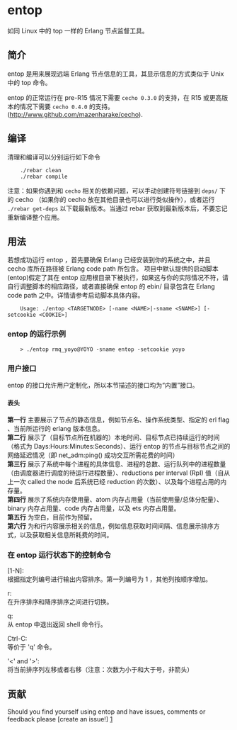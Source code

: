 
# entop

如同 Linux 中的 top 一样的 Erlang 节点监督工具。


## 简介
entop 是用来展现远端 Erlang 节点信息的工具，其显示信息的方式类似于 Unix 中的 top 命令。

entop 的正常运行在 pre-R15 情况下需要 `cecho 0.3.0` 的支持，在 R15 或更高版本的情况下需要 `cecho 0.4.0` 的支持。
(http://www.github.com/mazenharake/cecho).

## 编译
清理和编译可以分别运行如下命令

```
    ./rebar clean
    ./rebar compile
```

注意：如果你遇到和 `cecho` 相关的依赖问题，可以手动创建符号链接到 `deps/` 下的 cecho （如果你的 cecho 放在其他目录也可以进行类似操作），或者运行 `./rebar get-deps` 以下载最新版本。当通过 rebar 获取到最新版本后，不要忘记重新编译整个应用。

## 用法

若想成功运行 entop ，首先要确保 Erlang 已经安装到你的系统之中，并且 cecho 库所在路径被 Erlang code path 所包含。
项目中默认提供的启动脚本(entop)假定了其在 entop 应用根目录下被执行，如果这与你的实际情况不符，请自行调整脚本的相应路径，或者直接确保 entop 的 ebin/ 目录包含在 Erlang code path 之中。详情请参考启动脚本具体内容。

```
    Usage: ./entop <TARGETNODE> [-name <NAME>|-sname <SNAME>] [-setcookie <COOKIE>]
```

### entop 的运行示例

```
    > ./entop rmq_yoyo@YOYO -sname entop -setcookie yoyo
```

### 用户接口

entop 的接口允许用户定制化，所以本节描述的接口均为“内置”接口。

#### 表头
**第一行** 主要展示了节点的静态信息，例如节点名、操作系统类型、指定的 erl flag 、当前所运行的 erlang 版本信息。  
**第二行** 展示了（目标节点所在机器的）本地时间、目标节点已持续运行的时间（格式为 Days:Hours:Minutes:Seconds）、运行 entop 的节点与目标节点之间的网络延迟情况（即 net_adm:ping() 成功交互所需花费的时间）  
**第三行** 展示了系统中每个进程的具体信息、进程的总数、运行队列中的进程数量（由调度器进行调度的待运行进程数量）、reductions per interval (RpI) 值（自从上一次 called the node 后系统已经 reduction 的次数）、以及每个进程占用的内存量。  
**第四行** 展示了系统内存使用量、atom 内存占用量（当前使用量/总体分配量）、binary 内存占用量、code 内存占用量，以及 ets 内存占用量。  
**第五行** 为空白，目前作为预留。  
**第六行** 为和行内容展示相关的信息，例如信息获取时间间隔、信息展示排序方式，以及获取相关信息所耗费的时间。  

### 在 entop 运行状态下的控制命令

[1-N]:   
根据指定列编号进行输出内容排序。第一列编号为 1 ，其他列按顺序增加。  
    
r:  
在升序排序和降序排序之间进行切换。  

q:  
从 entop 中退出返回 shell 命令行。  

Ctrl-C:  
等价于 'q' 命令。  

'<' and '>':  
将当前排序列左移或者右移（注意：次数为小于和大于号，非箭头）  

贡献
----------
Should you find yourself using entop and have issues, comments or feedback please [create an issue!] [1]

[1]: http://github.com/moooofly/entop/issues "entop issues"
